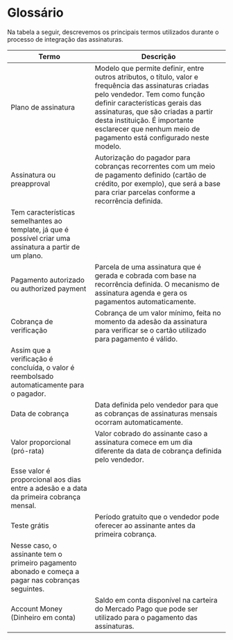 # Glossário

Na tabela a seguir, descrevemos os principais termos utilizados durante o processo de integração das assinaturas.


| Termo | Descrição |
|---|---|
| Plano de assinatura | Modelo que permite definir, entre outros atributos, o título, valor e frequência das assinaturas criadas pelo vendedor. Tem como função definir características gerais das assinaturas, que são criadas a partir desta instituição. É importante esclarecer que nenhum meio de pagamento está configurado neste modelo. |
| Assinatura ou preapproval | Autorização do pagador para cobranças recorrentes com um meio de pagamento definido (cartão de crédito, por exemplo), que será a base para criar parcelas conforme a recorrência definida. 
Tem características semelhantes ao template, já que é possível criar uma assinatura a partir de um plano. |
| Pagamento autorizado ou authorized payment | Parcela de uma assinatura que é gerada e cobrada com base na recorrência definida. O mecanismo de assinatura agenda e gera os pagamentos automaticamente. |
| Cobrança de verificação | Cobrança de um valor mínimo, feita no momento da adesão da assinatura para verificar se o cartão utilizado para pagamento é válido. 
Assim que a verificação é concluída, o valor é reembolsado automaticamente para o pagador. |
| Data de cobrança | Data definida pelo vendedor para que as cobranças de assinaturas mensais ocorram automaticamente. |
| Valor proporcional (pró-rata) | Valor cobrado do assinante caso a assinatura comece em um dia diferente da data de cobrança definida pelo vendedor. 
Esse valor é proporcional aos dias entre a adesão e a data da primeira cobrança mensal. |
| Teste grátis | Período gratuito que o vendedor pode oferecer ao assinante antes da primeira cobrança. 
Nesse caso, o assinante tem o primeiro pagamento abonado e começa a pagar nas cobranças seguintes. |
| Account Money (Dinheiro em conta) | Saldo em conta disponível na carteira do Mercado Pago que pode ser utilizado para o pagamento das assinaturas. |
